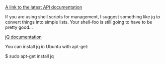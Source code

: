 

[A link to the latest API documentation](https://www.rabbitmq.com/management.html#http-api)

If you are using shell scripts for management, I suggest something like jq to convert things into
simple lists. Your shell-foo is still going to have to be pretty good...

[jQ documentation](https://stedolan.github.io/jq/)

You can install jq in Ubuntu with apt-get:

  $ sudo apt-get install jq
